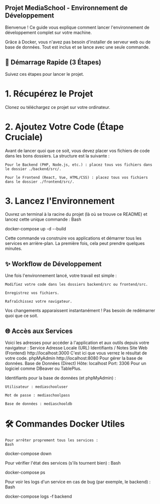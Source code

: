 ## Projet MediaSchool - Environnement de Développement

Bienvenue ! Ce guide vous explique comment lancer l'environnement de développement complet sur votre machine.

Grâce à Docker, vous n'avez pas besoin d'installer de serveur web ou de base de données. Tout est inclus et se lance avec une seule commande.

## 🚀 Démarrage Rapide (3 Étapes)

Suivez ces étapes pour lancer le projet.

# 1. Récupérez le Projet

Clonez ou téléchargez ce projet sur votre ordinateur.

# 2. Ajoutez Votre Code (Étape Cruciale)

Avant de lancer quoi que ce soit, vous devez placer vos fichiers de code dans les bons dossiers. La structure est la suivante :

    Pour le Backend (PHP, Node.js, etc.) : placez tous vos fichiers dans le dossier ./backend/src/.

    Pour le Frontend (React, Vue, HTML/CSS) : placez tous vos fichiers dans le dossier ./frontend/src/.

# 3. Lancez l'Environnement

Ouvrez un terminal à la racine du projet (là où se trouve ce README) et lancez cette unique commande :
Bash

docker-compose up -d --build

Cette commande va construire vos applications et démarrer tous les services en arrière-plan. La première fois, cela peut prendre quelques minutes.

## ✨ Workflow de Développement

Une fois l'environnement lancé, votre travail est simple :

    Modifiez votre code dans les dossiers backend/src ou frontend/src.

    Enregistrez vos fichiers.

    Rafraîchissez votre navigateur.

Vos changements apparaissent instantanément ! Pas besoin de redémarrer quoi que ce soit.

## 🌐 Accès aux Services

Voici les adresses pour accéder à l'application et aux outils depuis votre navigateur :
Service	Adresse Locale (URL)	Identifiants / Notes
Site Web (Frontend)	http://localhost:3000	C'est ici que vous verrez le résultat de votre code.
phpMyAdmin	http://localhost:8080	Pour gérer la base de données.
Base de Données (Direct)	Hôte: localhost Port: 3306	Pour un logiciel comme DBeaver ou TablePlus.

Identifiants pour la base de données (et phpMyAdmin) :

    Utilisateur : mediaschooluser

    Mot de passe : mediaschoolpass

    Base de données : mediaschooldb

# 🛠️ Commandes Docker Utiles

    Pour arrêter proprement tous les services :
    Bash

docker-compose down

Pour vérifier l'état des services (s'ils tournent bien) :
Bash

docker-compose ps

Pour voir les logs d'un service en cas de bug (par exemple, le backend) :
Bash

docker-compose logs -f backend

